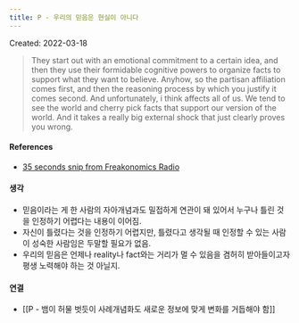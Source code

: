 ```yaml
---
title: P - 우리의 믿음은 현실이 아니다
---
```


Created: 2022-03-18

>They start out with an emotional commitment to a certain idea, and then they use their formidable cognitive powers to organize facts to support what they want to believe. Anyhow, so the partisan affiliation comes first, and then the reasoning process by which you justify it comes second. And unfortunately, i think affects all of us. We tend to see the world and cherry pick facts that support our version of the world. And it takes a really big external shock that just clearly proves you wrong.

#### References
- [35 seconds snip from Freakonomics Radio](https://share.snipd.com/snip/b66be139-d5e2-47cb-ba43-45a12a34fe70)

#### 생각
- 믿음이라는 게 한 사람의 자아개념과도 밀접하게 연관이 돼 있어서 누구나 틀린 것을 인정하기 어렵다는 내용이 이어짐. 
- 자신이 틀렸다는 것을 인정하기 어렵지만, 틀렸다고 생각될 때 인정할 수 있는 사람이 성숙한 사람임은 두말할 필요가 없음.
- 우리의 믿음은 언제나 reality나 fact와는 거리가 멀 수 있음을 겸허히 받아들이고자 평생 노력해야 하는 것 아닐지.

#### 연결
- [[P - 뱀이 허물 벗듯이 사례개념화도 새로운 정보에 맞게 변화를 거듭해야 함]]
